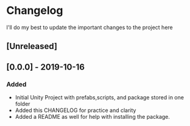 # Changelog
I'll do my best to update the important changes to the project here

## [Unreleased]

## [0.0.0] - 2019-10-16
### Added
- Initial Unity Project with prefabs,scripts, and package stored in one folder
- Added this CHANGELOG for practice and clarity
- Added a README as well for help with installing the package.